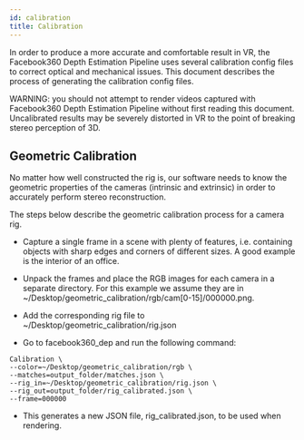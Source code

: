 ```yaml
---
id: calibration
title: Calibration
---
```


In order to produce a more accurate and comfortable result in VR, the Facebook360 Depth Estimation Pipeline uses several calibration config files to correct optical and mechanical issues. This document describes the process of generating the calibration config files.

WARNING: you should not attempt to render videos captured with Facebook360 Depth Estimation Pipeline without first reading this document. Uncalibrated results may be severely distorted in VR to the point of breaking stereo perception of 3D.

## Geometric Calibration

No matter how well constructed the rig is, our software needs to know the geometric properties of the cameras (intrinsic and extrinsic) in order to accurately perform stereo reconstruction.

The steps below describe the geometric calibration process for a camera rig.

* Capture a single frame in a scene with plenty of features, i.e. containing objects with sharp edges and corners of different sizes. A good example is the interior of an office.

* Unpack the frames and place the RGB images for each camera in a separate directory. For this example we assume they are in ~/Desktop/geometric_calibration/rgb/cam[0-15]/000000.png.

* Add the corresponding rig file to ~/Desktop/geometric_calibration/rig.json

* Go to facebook360_dep and run the following command:
~~~
Calibration \
--color=~/Desktop/geometric_calibration/rgb \
--matches=output_folder/matches.json \
--rig_in=~/Desktop/geometric_calibration/rig.json \
--rig_out=output_folder/rig_calibrated.json \
--frame=000000
~~~

* This generates a new JSON file, rig_calibrated.json, to be used when rendering.

